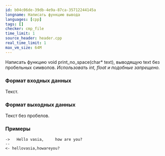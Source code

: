 ```yaml
---
id: b04c06de-39db-4e9a-87ca-35712244145a
longname: Написать функцию вывода
languages: [cpp]
tags: []
checker: cmp_file
time_limit: 1
source_header: header.cpp
real_time_limit: 1
max_vm_size: 64M
---
```



Написать функцию void print_no_space(char* text), выводящую text без пробельных символов. *Использовать int, float и подобные запрещено.*

### Формат входных данных

Текст.

### Формат выходных данных

Текст без пробелов.

### Примеры

```
->   Hello vasia,     how are you?  
--
<- hellovasia,howareyou?
```

